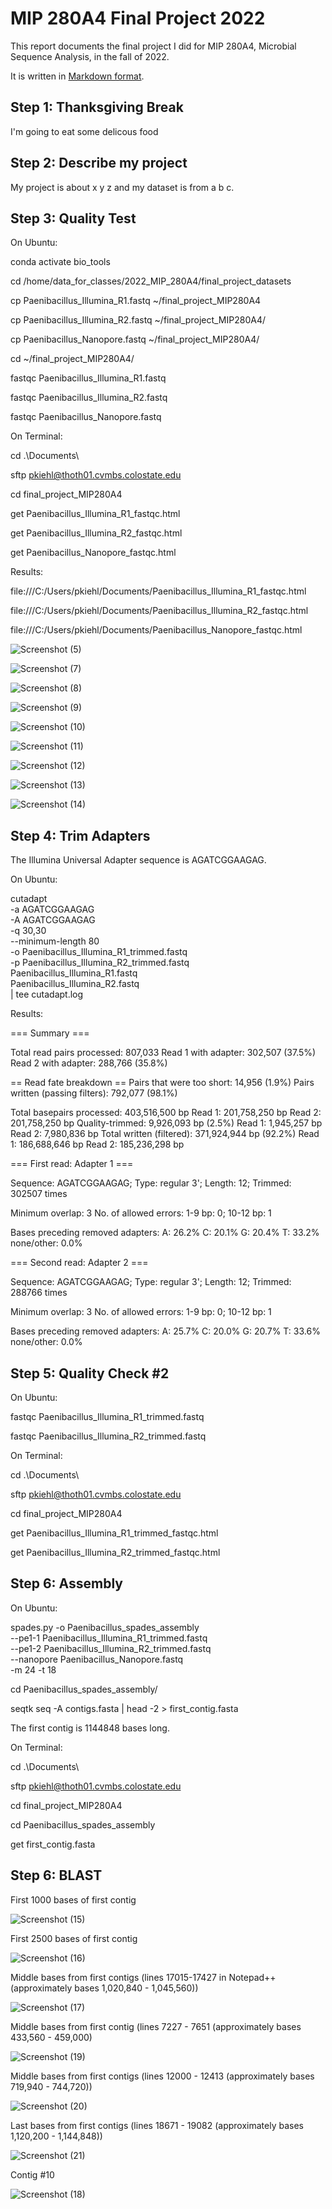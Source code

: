 # MIP 280A4 Final Project 2022

This report documents the final project I did for MIP 280A4, Microbial Sequence Analysis, in the fall of 2022.

It is written in [Markdown format](https://www.markdownguide.org/basic-syntax/).  

## Step 1: Thanksgiving Break

I'm going to eat some delicous food

## Step 2: Describe my project

My project is about x y z and my dataset is from a b c.

## Step 3: Quality Test
On Ubuntu:

conda activate bio_tools

cd /home/data_for_classes/2022_MIP_280A4/final_project_datasets

cp Paenibacillus_Illumina_R1.fastq ~/final_project_MIP280A4

cp Paenibacillus_Illumina_R2.fastq ~/final_project_MIP280A4/

cp Paenibacillus_Nanopore.fastq ~/final_project_MIP280A4/

cd ~/final_project_MIP280A4/

fastqc Paenibacillus_Illumina_R1.fastq

fastqc Paenibacillus_Illumina_R2.fastq

fastqc Paenibacillus_Nanopore.fastq


On Terminal:

cd .\Documents\

sftp pkiehl@thoth01.cvmbs.colostate.edu

cd final_project_MIP280A4

get Paenibacillus_Illumina_R1_fastqc.html

get Paenibacillus_Illumina_R2_fastqc.html

get Paenibacillus_Nanopore_fastqc.html


Results:

file:///C:/Users/pkiehl/Documents/Paenibacillus_Illumina_R1_fastqc.html

file:///C:/Users/pkiehl/Documents/Paenibacillus_Illumina_R2_fastqc.html

file:///C:/Users/pkiehl/Documents/Paenibacillus_Nanopore_fastqc.html

![Screenshot (5)](https://user-images.githubusercontent.com/116305887/204600864-f06b7506-b114-4e99-84cb-5de8820e2554.png)

![Screenshot (7)](https://user-images.githubusercontent.com/116305887/204601143-26b328d0-3105-43cd-8d07-2940964f6950.png)

![Screenshot (8)](https://user-images.githubusercontent.com/116305887/204601165-60756147-60db-40b6-af00-0df04a7a60b3.png)

![Screenshot (9)](https://user-images.githubusercontent.com/116305887/204601198-53b5e5e7-ca06-4ef6-b7f6-b30055b59772.png)

![Screenshot (10)](https://user-images.githubusercontent.com/116305887/204601215-5688c3b2-fd50-4075-94a5-ff910ff5b47f.png)

![Screenshot (11)](https://user-images.githubusercontent.com/116305887/204601233-ade19dce-69d5-478d-ad96-69f3d06f51df.png)

![Screenshot (12)](https://user-images.githubusercontent.com/116305887/204601249-9ccabee5-03ef-403c-9fd2-a5ab8bdb65f5.png)

![Screenshot (13)](https://user-images.githubusercontent.com/116305887/204601267-e212db36-8a4f-4762-8b59-dcd2fffa73fd.png)

![Screenshot (14)](https://user-images.githubusercontent.com/116305887/204601286-8641e13f-125f-44c2-bd1b-d33b530088ce.png)

## Step 4: Trim Adapters

The Illumina Universal Adapter sequence is AGATCGGAAGAG.

On Ubuntu: 

cutadapt \
   -a AGATCGGAAGAG \
   -A AGATCGGAAGAG \
   -q 30,30 \
   --minimum-length 80 \
   -o Paenibacillus_Illumina_R1_trimmed.fastq \
   -p Paenibacillus_Illumina_R2_trimmed.fastq \
   Paenibacillus_Illumina_R1.fastq \
   Paenibacillus_Illumina_R2.fastq \
   | tee cutadapt.log
 
Results: 

=== Summary ===

Total read pairs processed:            807,033
  Read 1 with adapter:                 302,507 (37.5%)
  Read 2 with adapter:                 288,766 (35.8%)

== Read fate breakdown ==
Pairs that were too short:              14,956 (1.9%)
Pairs written (passing filters):       792,077 (98.1%)

Total basepairs processed:   403,516,500 bp
  Read 1:   201,758,250 bp
  Read 2:   201,758,250 bp
Quality-trimmed:               9,926,093 bp (2.5%)
  Read 1:     1,945,257 bp
  Read 2:     7,980,836 bp
Total written (filtered):    371,924,944 bp (92.2%)
  Read 1:   186,688,646 bp
  Read 2:   185,236,298 bp

=== First read: Adapter 1 ===

Sequence: AGATCGGAAGAG; Type: regular 3'; Length: 12; Trimmed: 302507 times

Minimum overlap: 3
No. of allowed errors:
1-9 bp: 0; 10-12 bp: 1

Bases preceding removed adapters:
  A: 26.2%
  C: 20.1%
  G: 20.4%
  T: 33.2%
  none/other: 0.0%
  
=== Second read: Adapter 2 ===

Sequence: AGATCGGAAGAG; Type: regular 3'; Length: 12; Trimmed: 288766 times

Minimum overlap: 3
No. of allowed errors:
1-9 bp: 0; 10-12 bp: 1

Bases preceding removed adapters:
  A: 25.7%
  C: 20.0%
  G: 20.7%
  T: 33.6%
  none/other: 0.0%
 
## Step 5: Quality Check #2

On Ubuntu: 

fastqc Paenibacillus_Illumina_R1_trimmed.fastq

fastqc Paenibacillus_Illumina_R2_trimmed.fastq

On Terminal:

cd .\Documents\

sftp pkiehl@thoth01.cvmbs.colostate.edu

cd final_project_MIP280A4

get Paenibacillus_Illumina_R1_trimmed_fastqc.html

get Paenibacillus_Illumina_R2_trimmed_fastqc.html

## Step 6: Assembly

On Ubuntu:

spades.py   -o Paenibacillus_spades_assembly \
   --pe1-1 Paenibacillus_Illumina_R1_trimmed.fastq \
   --pe1-2  Paenibacillus_Illumina_R2_trimmed.fastq \
   --nanopore Paenibacillus_Nanopore.fastq \
   -m 24 -t 18
   
 cd Paenibacillus_spades_assembly/

seqtk seq -A contigs.fasta | head -2 > first_contig.fasta

The first contig is 1144848 bases long. 

On Terminal:

cd .\Documents\

sftp pkiehl@thoth01.cvmbs.colostate.edu

cd final_project_MIP280A4

cd Paenibacillus_spades_assembly

get first_contig.fasta

## Step 6: BLAST

First 1000 bases of first contig

![Screenshot (15)](https://user-images.githubusercontent.com/116305887/204674746-d5554458-ae9a-46ee-8324-7476411796d7.png)

First 2500 bases of first contig

![Screenshot (16)](https://user-images.githubusercontent.com/116305887/204674769-b3439638-142e-4de6-91d7-44be05f47ae7.png)

Middle bases from first contigs (lines 17015-17427 in Notepad++ (approximately bases 1,020,840 - 1,045,560))

![Screenshot (17)](https://user-images.githubusercontent.com/116305887/204676059-aed5529a-4aee-49c7-94f7-2b5f6218905c.png)

Middle bases from first contig (lines 7227 - 7651 (approximately bases 433,560 - 459,000)

![Screenshot (19)](https://user-images.githubusercontent.com/116305887/204676463-6ff340c9-d7cf-4cee-b750-4a418c7eeaf8.png)

Middle bases from first contigs (lines 12000 - 12413 (approximately bases 719,940 - 744,720))

![Screenshot (20)](https://user-images.githubusercontent.com/116305887/204677030-4872f9b2-58fe-4dfc-b506-45705abcae90.png)

Last bases from first contigs (lines 18671 - 19082 (approximately bases 1,120,200 - 1,144,848))

![Screenshot (21)](https://user-images.githubusercontent.com/116305887/204678163-c9cfeea8-eb4f-4bb3-bb97-0e245921b2f4.png)

Contig #10

![Screenshot (18)](https://user-images.githubusercontent.com/116305887/204676092-6a87d752-50e3-4999-be40-1d032a0e7a08.png)


